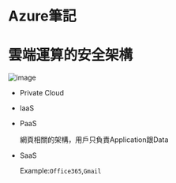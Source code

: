 # Azure筆記

# 雲端運算的安全架構

![image](https://user-images.githubusercontent.com/98711945/167526058-37a2e932-3a13-4950-85c5-9d72003ba691.png)

+ Private Cloud
+ laaS

+ PaaS 

    網頁相關的架構，用戶只負責Application跟Data
+ SaaS

    Example:```Office365```,```Gmail```


